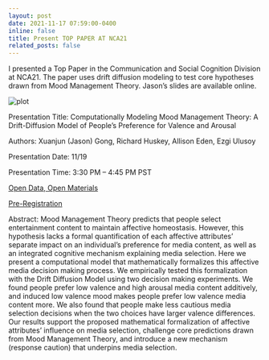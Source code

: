 ```yaml
---
layout: post
date: 2021-11-17 07:59:00-0400
inline: false
title: Present TOP PAPER AT NCA21
related_posts: false
---
```


I presented a Top Paper in the Communication and Social Cognition Division at NCA21. The paper uses drift diffusion modeling to test core hypotheses drawn from Mood Management Theory. Jason’s slides are available online.

![plot]([assets/img/news/mmt_ddm.webp](https://github.com/jasongong11/jasongong11.github.io/blob/master/assets/img/news/mmt_ddm.webp))

Presentation Title: Computationally Modeling Mood Management Theory: A Drift-Diffusion Model of People’s Preference for Valence and Arousal

Authors: Xuanjun (Jason) Gong, Richard Huskey, Allison Eden, Ezgi Ulusoy

Presentation Date: 11/19

Presentation Time: 3:30 PM – 4:45 PM PST

[Open Data, Open Materials](https://github.com/cogcommscience-lab/movie_selection)

[Pre-Registration](https://osf.io/tb3ca/?view_only=9020caac3c9d4bac902168cdebec6fc8)

Abstract: Mood Management Theory predicts that people select entertainment content to maintain affective homeostasis. However, this hypothesis lacks a formal quantification of each affective attributes’ separate impact on an individual’s preference for media content, as well as an integrated cognitive mechanism explaining media selection. Here we present a computational model that mathematically formalizes this affective media decision making process. We empirically tested this formalization with the Drift Diffusion Model using two decision making experiments. We found people prefer low valence and high arousal media content additively, and induced low valence mood makes people prefer low valence media content more. We also found that people make less cautious media selection decisions when the two choices have larger valence differences. Our results support the proposed mathematical formalization of affective attributes’ influence on media selection, challenge core predictions drawn from Mood Management Theory, and introduce a new mechanism (response caution) that underpins media selection.


